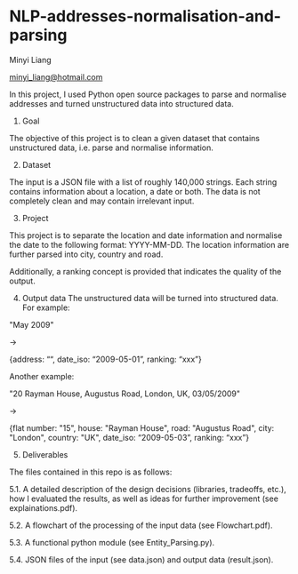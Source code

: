 # NLP-addresses-normalisation-and-parsing
Minyi Liang

minyi_liang@hotmail.com


In this project, I used Python open source packages to parse and normalise addresses and turned unstructured data into structured data.


1. Goal

The objective of this project is to clean a given dataset that contains unstructured data, i.e.
parse and normalise information.

2. Dataset

The input is a JSON file with a list of roughly 140,000 strings. Each string contains information
about a location, a date or both. The data is not completely clean and may contain irrelevant
input.

3. Project

This project is to separate the location and date information and normalise the date to the following
format: YYYY-MM-DD. The location information are further parsed into city, country and road.

Additionally, a ranking concept is provided that indicates the quality of the
output. 

4. Output data
The unstructured data will be turned into structured data. 
For example:

"May 2009" 

→ 

{address: ““, date_iso: “2009-05-01”, ranking: “xxx”}

Another example:

"20 Rayman House, Augustus Road, London, UK, 03/05/2009" 

→ 

{flat number: "15", house: "Rayman House", road: "Augustus Road", city: "London", country: "UK", date_iso: “2009-05-03”, ranking: “xxx”}




5. Deliverables

The files contained in this repo is as follows:

5.1. A detailed description of the design decisions (libraries, tradeoffs, etc.), how I evaluated
the results, as well as ideas for further improvement (see explainations.pdf).

5.2. A flowchart of the processing of the input data (see Flowchart.pdf).

5.3. A functional python module (see Entity_Parsing.py).

5.4. JSON files of the input (see data.json) and output data (result.json).
